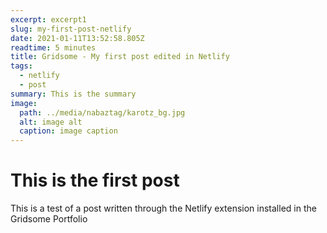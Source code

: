 ```yaml
---
excerpt: excerpt1
slug: my-first-post-netlify
date: 2021-01-11T13:52:58.805Z
readtime: 5 minutes
title: Gridsome - My first post edited in Netlify
tags:
  - netlify
  - post
summary: This is the summary
image:
  path: ../media/nabaztag/karotz_bg.jpg
  alt: image alt
  caption: image caption
---
```

# This is the first post
This is a test of a post written through the Netlify extension installed in the Gridsome Portfolio